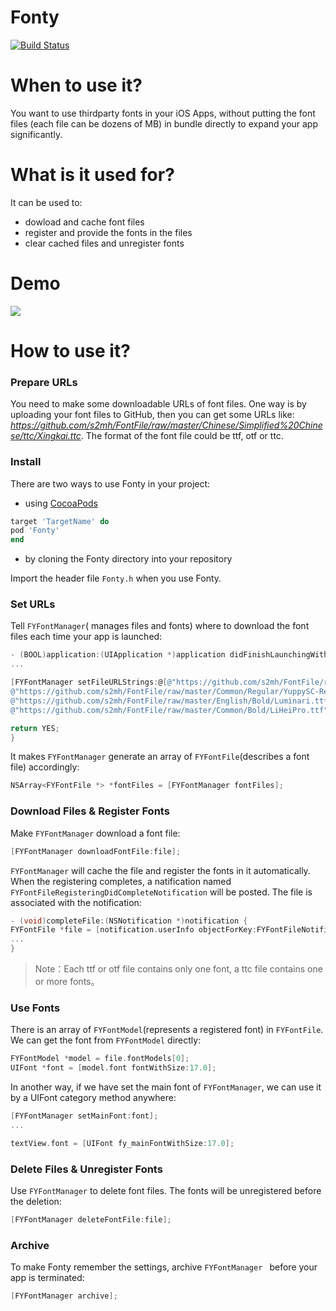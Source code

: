 # Fonty
[![Build Status](https://travis-ci.org/s2mh/Fonty.svg?branch=master)](https://travis-ci.org/s2mh/Fonty)

# When to use it?

You want to use thirdparty fonts in your iOS Apps, without putting the font files (each file can be dozens of MB) in bundle directly to expand your app significantly.

# What is it used for?

It can be used to:
- dowload and cache font files
- register and provide the fonts in the files
- clear cached files and unregister fonts

# Demo

![](https://raw.githubusercontent.com/s2mh/Fonty/master/Screenshot/Fonty-Demo.gif)

# How to use it?

### Prepare URLs

You need to make some downloadable URLs of font files. One way is by uploading your font files to GitHub, then you can get some URLs like:
*https://github.com/s2mh/FontFile/raw/master/Chinese/Simplified%20Chinese/ttc/Xingkai.ttc*. The format of the font file could be ttf, otf or ttc.

### Install

There are two ways to use Fonty in your project:

- using [CocoaPods](https://cocoapods.org/)
```ruby
target 'TargetName' do
pod 'Fonty'
end
```
- by cloning the Fonty directory into your repository

Import the header file `Fonty.h` when you use Fonty.

### Set URLs

Tell `FYFontManager`( manages files and fonts) where to download the font files each time your app is launched:

```objective-c
- (BOOL)application:(UIApplication *)application didFinishLaunchingWithOptions:(NSDictionary *)launchOptions {
...

[FYFontManager setFileURLStrings:@[@"https://github.com/s2mh/FontFile/raw/master/Chinese/Simplified%20Chinese/ttc/Xingkai.ttc",
@"https://github.com/s2mh/FontFile/raw/master/Common/Regular/YuppySC-Regular.otf",
@"https://github.com/s2mh/FontFile/raw/master/English/Bold/Luminari.ttf",
@"https://github.com/s2mh/FontFile/raw/master/Common/Bold/LiHeiPro.ttf"]];

return YES;
}
```

It makes `FYFontManager` generate an array of `FYFontFile`(describes a font file) accordingly:

```objective-c
NSArray<FYFontFile *> *fontFiles = [FYFontManager fontFiles];
```

### Download Files & Register Fonts

Make `FYFontManager` download a font file:

```objective-c
[FYFontManager downloadFontFile:file];
```
`FYFontManager` will cache the file and register the fonts in it automatically. When the registering completes, a natification named `FYFontFileRegisteringDidCompleteNotification` will be posted. The file is associated with the notification:

```objective-c
- (void)completeFile:(NSNotification *)notification {
FYFontFile *file = [notification.userInfo objectForKey:FYFontFileNotificationUserInfoKey];
...
}
```

>Note：Each ttf or otf file contains only one font, a ttc file contains one or more fonts。

### Use Fonts

There is an array of `FYFontModel`(represents a registered font) in `FYFontFile`. We can get the font from `FYFontModel` directly:

```objective-c
FYFontModel *model = file.fontModels[0];
UIFont *font = [model.font fontWithSize:17.0];
```

In another way, if we have set the main font of `FYFontManager`, we can use it by a UIFont category method anywhere:

```objective-c
[FYFontManager setMainFont:font];
...

textView.font = [UIFont fy_mainFontWithSize:17.0];
```

### Delete Files & Unregister Fonts

Use `FYFontManager` to delete font files.  The fonts will be unregistered before the deletion:

```objective-c
[FYFontManager deleteFontFile:file];
```

### Archive

To make Fonty remember the settings, archive `FYFontManager ` before your app is terminated:

```objective-c
[FYFontManager archive];
```
